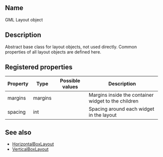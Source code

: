 ## Name

GML Layout object

## Description

Abstract base class for layout objects, not used directly. Common properties of all layout objects are defined here.

## Registered properties

| Property | Type    | Possible values | Description                                         |
| -------- | ------- | --------------- | --------------------------------------------------- |
| margins  | margins |                 | Margins inside the container widget to the children |
| spacing  | int     |                 | Spacing around each widget in the layout            |

## See also

-   [HorizontalBoxLayout](help://man/5/GML/Layout-HorizontalBoxLayout)
-   [VerticalBoxLayout](help://man/5/GML/Layout-VerticalBoxLayout)
